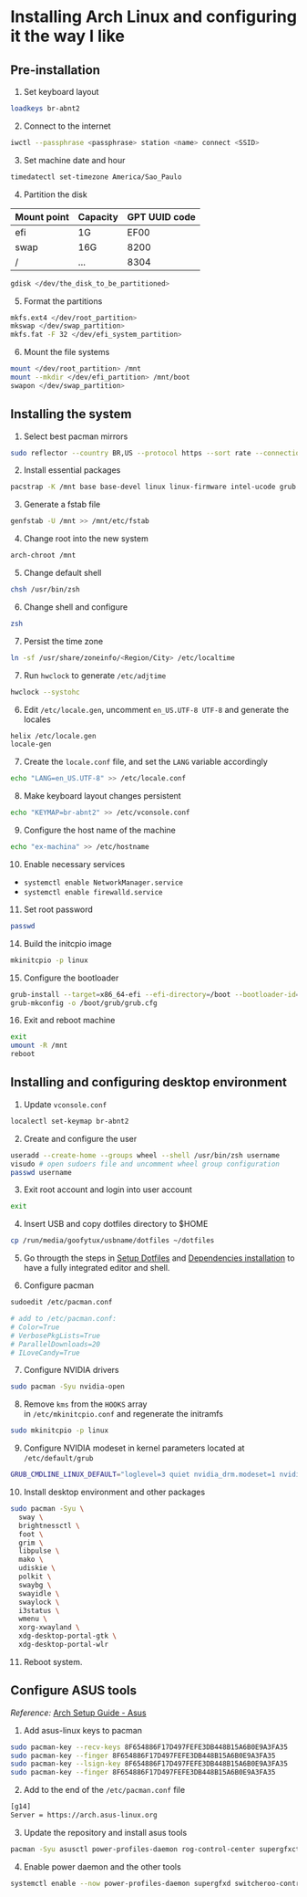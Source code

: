 # Installing Arch Linux and configuring it the way I like

## Pre-installation

1. Set keyboard layout

```bash
loadkeys br-abnt2
```

2. Connect to the internet

```bash
iwctl --passphrase <passphrase> station <name> connect <SSID>
```

3. Set machine date and hour

```bash
timedatectl set-timezone America/Sao_Paulo
```

4. Partition the disk

| Mount point | Capacity | GPT UUID code |
| ----------- | -------- | ------------- |
| efi         | 1G       | EF00          |
| swap        | 16G      | 8200          |
| /           | ...      | 8304          |

```bash
gdisk </dev/the_disk_to_be_partitioned>
```

5. Format the partitions

```bash
mkfs.ext4 </dev/root_partition>
mkswap </dev/swap_partition>
mkfs.fat -F 32 </dev/efi_system_partition>
```

6. Mount the file systems

```bash
mount </dev/root_partition> /mnt
mount --mkdir </dev/efi_partition> /mnt/boot
swapon </dev/swap_partition>
```

## Installing the system

1.  Select best pacman mirrors

```bash
sudo reflector --country BR,US --protocol https --sort rate --connection-timeout 3 --download-timeout 3 --threads 20 --save /etc/pacman.d/mirrorlist
```

2. Install essential packages

```bash
pacstrap -K /mnt base base-devel linux linux-firmware intel-ucode grub efibootmgr networkmanager firewalld openssh openssl openvpn man-db man-pages curl wget reflector tmux helix zsh zsh-completions git
```

3. Generate a fstab file

```bash
genfstab -U /mnt >> /mnt/etc/fstab
```

4. Change root into the new system

```bash
arch-chroot /mnt
```

5. Change default shell

```bash
chsh /usr/bin/zsh
```

6. Change shell and configure

```bash
zsh
```

7. Persist the time zone

```bash
ln -sf /usr/share/zoneinfo/<Region/City> /etc/localtime
```

7. Run `hwclock` to generate `/etc/adjtime`

```bash
hwclock --systohc
```

6. Edit `/etc/locale.gen`, uncomment `en_US.UTF-8 UTF-8` and generate the locales

```bash
helix /etc/locale.gen
locale-gen
```

7. Create the `locale.conf` file, and set the `LANG` variable accordingly

```bash
echo "LANG=en_US.UTF-8" >> /etc/locale.conf
```

8. Make keyboard layout changes persistent

```bash
echo "KEYMAP=br-abnt2" >> /etc/vconsole.conf
```

9. Configure the host name of the machine

```bash
echo "ex-machina" >> /etc/hostname
```

10. Enable necessary services

- `systemctl enable NetworkManager.service`
- `systemctl enable firewalld.service`

11. Set root password

```bash
passwd
```

14. Build the initcpio image

```bash
mkinitcpio -p linux
```

15. Configure the bootloader

```bash
grub-install --target=x86_64-efi --efi-directory=/boot --bootloader-id=GRUB
grub-mkconfig -o /boot/grub/grub.cfg
```

16. Exit and reboot machine

```bash
exit
umount -R /mnt
reboot
```

## Installing and configuring desktop environment

1. Update `vconsole.conf`

```bash
localectl set-keymap br-abnt2
```

2. Create and configure the user

```bash
useradd --create-home --groups wheel --shell /usr/bin/zsh username
visudo # open sudoers file and uncomment wheel group configuration
passwd username
```

3. Exit root account and login into user account

```bash
exit
```

4. Insert USB and copy dotfiles directory to $HOME

```bash
cp /run/media/goofytux/usbname/dotfiles ~/dotfiles
```

5. Go througth the steps in [Setup Dotfiles](/README.md#setup-dotfiles) and [Dependencies installation](/README.md#dependencies-installation) to have a fully integrated editor and shell.

6. Configure pacman

```bash
sudoedit /etc/pacman.conf

# add to /etc/pacman.conf:
# Color=True
# VerbosePkgLists=True
# ParallelDownloads=20
# ILoveCandy=True
```

7. Configure NVIDIA drivers

```bash
sudo pacman -Syu nvidia-open
```

8. Remove `kms` from the `HOOKS` array in `/etc/mkinitcpio.conf` and regenerate the initramfs

```bash
sudo mkinitcpio -p linux
```

9. Configure NVIDIA modeset in kernel parameters located at `/etc/default/grub`

```bash
GRUB_CMDLINE_LINUX_DEFAULT="loglevel=3 quiet nvidia_drm.modeset=1 nvidia_drm.fbdev=1 nvidia_drm.NVreg_PreserveVideoMemoryAllocations=1"
```

10. Install desktop environment and other packages

```bash
sudo pacman -Syu \
  sway \
  brightnessctl \
  foot \
  grim \
  libpulse \
  mako \
  udiskie \
  polkit \
  swaybg \
  swayidle \
  swaylock \
  i3status \
  wmenu \
  xorg-xwayland \
  xdg-desktop-portal-gtk \
  xdg-desktop-portal-wlr
```

11. Reboot system.

## Configure ASUS tools

_Reference:_ [Arch Setup Guide - Asus](https://asus-linux.org/guides/arch-guide)

1. Add asus-linux keys to pacman

```bash
sudo pacman-key --recv-keys 8F654886F17D497FEFE3DB448B15A6B0E9A3FA35
sudo pacman-key --finger 8F654886F17D497FEFE3DB448B15A6B0E9A3FA35
sudo pacman-key --lsign-key 8F654886F17D497FEFE3DB448B15A6B0E9A3FA35
sudo pacman-key --finger 8F654886F17D497FEFE3DB448B15A6B0E9A3FA35
```

2. Add to the end of the `/etc/pacman.conf` file

```bash
[g14]
Server = https://arch.asus-linux.org
```

3. Update the repository and install asus tools

```bash
pacman -Syu asusctl power-profiles-daemon rog-control-center supergfxctl switcheroo-control
```

4. Enable power daemon and the other tools

```bash
systemctl enable --now power-profiles-daemon supergfxd switcheroo-control
```
